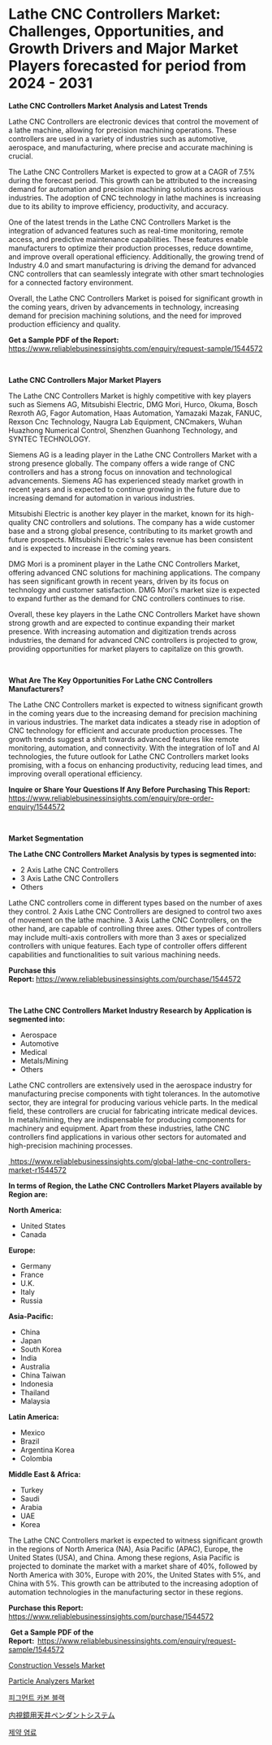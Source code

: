 <p><h1>Lathe CNC Controllers Market: Challenges, Opportunities, and Growth Drivers and Major Market Players forecasted for period from 2024 - 2031</h1></p><p><strong>Lathe CNC Controllers Market Analysis and Latest Trends</strong></p>
<p><p>Lathe CNC Controllers are electronic devices that control the movement of a lathe machine, allowing for precision machining operations. These controllers are used in a variety of industries such as automotive, aerospace, and manufacturing, where precise and accurate machining is crucial.</p><p>The Lathe CNC Controllers Market is expected to grow at a CAGR of 7.5% during the forecast period. This growth can be attributed to the increasing demand for automation and precision machining solutions across various industries. The adoption of CNC technology in lathe machines is increasing due to its ability to improve efficiency, productivity, and accuracy.</p><p>One of the latest trends in the Lathe CNC Controllers Market is the integration of advanced features such as real-time monitoring, remote access, and predictive maintenance capabilities. These features enable manufacturers to optimize their production processes, reduce downtime, and improve overall operational efficiency. Additionally, the growing trend of Industry 4.0 and smart manufacturing is driving the demand for advanced CNC controllers that can seamlessly integrate with other smart technologies for a connected factory environment.</p><p>Overall, the Lathe CNC Controllers Market is poised for significant growth in the coming years, driven by advancements in technology, increasing demand for precision machining solutions, and the need for improved production efficiency and quality.</p></p>
<p><strong>Get a Sample PDF of the Report:&nbsp;</strong> <a href="https://www.reliablebusinessinsights.com/enquiry/request-sample/1544572">https://www.reliablebusinessinsights.com/enquiry/request-sample/1544572</a></p>
<p>&nbsp;</p>
<p><strong>Lathe CNC Controllers Major Market Players</strong></p>
<p><p>The Lathe CNC Controllers Market is highly competitive with key players such as Siemens AG, Mitsubishi Electric, DMG Mori, Hurco, Okuma, Bosch Rexroth AG, Fagor Automation, Haas Automation, Yamazaki Mazak, FANUC, Rexson Cnc Technology, Naugra Lab Equipment, CNCmakers, Wuhan Huazhong Numerical Control, Shenzhen Guanhong Technology, and SYNTEC TECHNOLOGY.</p><p>Siemens AG is a leading player in the Lathe CNC Controllers Market with a strong presence globally. The company offers a wide range of CNC controllers and has a strong focus on innovation and technological advancements. Siemens AG has experienced steady market growth in recent years and is expected to continue growing in the future due to increasing demand for automation in various industries.</p><p>Mitsubishi Electric is another key player in the market, known for its high-quality CNC controllers and solutions. The company has a wide customer base and a strong global presence, contributing to its market growth and future prospects. Mitsubishi Electric's sales revenue has been consistent and is expected to increase in the coming years.</p><p>DMG Mori is a prominent player in the Lathe CNC Controllers Market, offering advanced CNC solutions for machining applications. The company has seen significant growth in recent years, driven by its focus on technology and customer satisfaction. DMG Mori's market size is expected to expand further as the demand for CNC controllers continues to rise.</p><p>Overall, these key players in the Lathe CNC Controllers Market have shown strong growth and are expected to continue expanding their market presence. With increasing automation and digitization trends across industries, the demand for advanced CNC controllers is projected to grow, providing opportunities for market players to capitalize on this growth.</p></p>
<p>&nbsp;</p>
<p><strong>What Are The Key Opportunities For Lathe CNC Controllers Manufacturers?</strong></p>
<p><p>The Lathe CNC Controllers market is expected to witness significant growth in the coming years due to the increasing demand for precision machining in various industries. The market data indicates a steady rise in adoption of CNC technology for efficient and accurate production processes. The growth trends suggest a shift towards advanced features like remote monitoring, automation, and connectivity. With the integration of IoT and AI technologies, the future outlook for Lathe CNC Controllers market looks promising, with a focus on enhancing productivity, reducing lead times, and improving overall operational efficiency.</p></p>
<p><strong>Inquire or Share Your Questions If Any Before Purchasing This Report:</strong> <a href="https://www.reliablebusinessinsights.com/enquiry/pre-order-enquiry/1544572">https://www.reliablebusinessinsights.com/enquiry/pre-order-enquiry/1544572</a></p>
<p>&nbsp;</p>
<p><strong>Market Segmentation</strong></p>
<p><strong>The Lathe CNC Controllers Market Analysis by types is segmented into:</strong></p>
<p><ul><li>2 Axis Lathe CNC Controllers</li><li>3 Axis Lathe CNC Controllers</li><li>Others</li></ul></p>
<p><p>Lathe CNC controllers come in different types based on the number of axes they control. 2 Axis Lathe CNC Controllers are designed to control two axes of movement on the lathe machine. 3 Axis Lathe CNC Controllers, on the other hand, are capable of controlling three axes. Other types of controllers may include multi-axis controllers with more than 3 axes or specialized controllers with unique features. Each type of controller offers different capabilities and functionalities to suit various machining needs.</p></p>
<p><strong>Purchase this Report:&nbsp;</strong><a href="https://www.reliablebusinessinsights.com/purchase/1544572">https://www.reliablebusinessinsights.com/purchase/1544572</a></p>
<p>&nbsp;</p>
<p><strong>The Lathe CNC Controllers Market Industry Research by Application is segmented into:</strong></p>
<p><ul><li>Aerospace</li><li>Automotive</li><li>Medical</li><li>Metals/Mining</li><li>Others</li></ul></p>
<p><p>Lathe CNC controllers are extensively used in the aerospace industry for manufacturing precise components with tight tolerances. In the automotive sector, they are integral for producing various vehicle parts. In the medical field, these controllers are crucial for fabricating intricate medical devices. In metals/mining, they are indispensable for producing components for machinery and equipment. Apart from these industries, lathe CNC controllers find applications in various other sectors for automated and high-precision machining processes.</p></p>
<p><a href="https://www.reliablebusinessinsights.com/global-lathe-cnc-controllers-market-r1544572">&nbsp;https://www.reliablebusinessinsights.com/global-lathe-cnc-controllers-market-r1544572</a></p>
<p><strong>In terms of Region, the Lathe CNC Controllers Market Players available by Region are:</strong></p>
<p>
    <p> <strong> North America: </strong>
        <ul>
            <li>United States</li>
            <li>Canada</li>
        </ul>
        </p> 
    <p> <strong> Europe: </strong>
        <ul>
            <li>Germany</li>
            <li>France</li>
            <li>U.K.</li>
            <li>Italy</li>
            <li>Russia</li>
        </ul>
        </p> 
    <p> <strong> Asia-Pacific: </strong>
        <ul>
            <li>China</li>
            <li>Japan</li>
            <li>South Korea</li>
            <li>India</li>
            <li>Australia</li>
            <li>China Taiwan</li>
            <li>Indonesia</li>
            <li>Thailand</li>
            <li>Malaysia</li>
        </ul>
        </p> 
    <p> <strong> Latin America: </strong>
        <ul>
            <li>Mexico</li>
            <li>Brazil</li>
            <li>Argentina Korea</li>
            <li>Colombia</li>
        </ul>
        </p> 
    <p> <strong> Middle East & Africa: </strong>
        <ul>
            <li>Turkey</li>
            <li>Saudi</li>
            <li>Arabia</li>
            <li>UAE</li>
            <li>Korea</li>
        </ul>
    </p>
    </p>
<p><p>The Lathe CNC Controllers market is expected to witness significant growth in the regions of North America (NA), Asia Pacific (APAC), Europe, the United States (USA), and China. Among these regions, Asia Pacific is projected to dominate the market with a market share of 40%, followed by North America with 30%, Europe with 20%, the United States with 5%, and China with 5%. This growth can be attributed to the increasing adoption of automation technologies in the manufacturing sector in these regions.</p></p>
<p><strong>Purchase this Report: </strong><a href="https://www.reliablebusinessinsights.com/purchase/1544572">https://www.reliablebusinessinsights.com/purchase/1544572</a></p>
<p>&nbsp;<strong>Get a Sample PDF of the Report:&nbsp;&nbsp;</strong><a href="https://www.reliablebusinessinsights.com/enquiry/request-sample/1544572">https://www.reliablebusinessinsights.com/enquiry/request-sample/1544572</a></p>
<p><strong></strong></p>
<p><p><a href="https://github.com/CliffMedina6/Market-Research-Report-List-5/blob/main/construction-vessels-market.md">Construction Vessels Market</a></p><p><a href="https://github.com/provorikovar/Market-Research-Report-List-5/blob/main/particle-analyzers-market.md">Particle Analyzers Market</a></p><p><a href="https://github.com/iansanftyord09878/Market-Research-Report-List-2/blob/main/3583737174644.md">피그먼트 카본 블랙</a></p><p><a href="https://github.com/dathomson6534/Market-Research-Report-List-2/blob/main/6260623162207.md">内視鏡用天井ペンダントシステム</a></p><p><a href="https://github.com/Skyleitney456456/Market-Research-Report-List-2/blob/main/5634950174643.md">제약 염료</a></p></p>